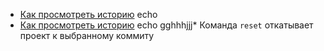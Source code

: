- [Как просмотреть историю](./log_help.md) echo
- [Как просмотреть историю](./log_help.md) echo
gghhhjjj* Команда `reset` откатывает проект к выбранному коммиту
